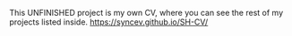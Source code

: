 
This UNFINISHED project is my own CV, where you can see the rest of my projects listed inside.
https://syncev.github.io/SH-CV/

